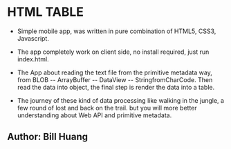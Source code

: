 # HTML TABLE

- Simple mobile app, was written in pure combination of HTML5, CSS3, Javascript.

- The app completely work on client side, no install required, just run index.html.

- The App about reading the text file from the primitive metadata way, from BLOB -- ArrayBuffer -- DataView -- StringfromCharCode. Then read the data into object, the final step is render the data into a table.

- The journey of these kind of data processing like walking in the jungle, a few round of lost and back on the trail. but you will more better understanding about Web API and primitive metadata.

## Author: Bill Huang
